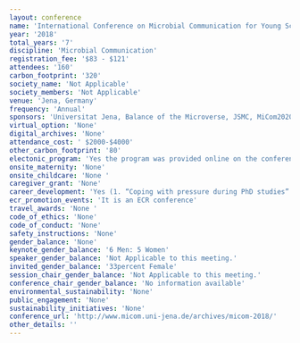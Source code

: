 ```yaml
---
layout: conference 
name: 'International Conference on Microbial Communication for Young Scientists (MiCom)'
year: '2018'
total_years: '7'
discipline: 'Microbial Communication'
registration_fee: '$83 - $121'
attendees: '160'
carbon_footprint: '320'
society_name: 'Not Applicable'
society_members: 'Not Applicable'
venue: 'Jena, Germany'
frequency: 'Annual'
sponsors: 'Universitat Jena, Balance of the Microverse, JSMC, MiCom2020'
virtual_option: 'None'
digital_archives: 'None'
attendance_cost: ' $2000-$4000'
other_carbon_footprint: '80'
electonic_program: 'Yes the program was provided online on the conference website.'
onsite_maternity: 'None'
onsite_childcare: 'None '
caregiver_grant: 'None'
career_development: 'Yes (1. “Coping with pressure during PhD studies” by Dr. Hendrik  Huthoff 2.“Statistical evaluation and analysis – How not to lie with your data” by Dr. Sascha Brunke 3.“Balancing scientific career and family life” by Prof. Dr. Miriam Agler-Rosenbaum and Dr. Matthew Agler 4. Iuliia Ferling, an elife ambassador, will give a workshop about good scientific practice and the reproducibility of research data – feel free to join.)'
ecr_promotion_events: 'It is an ECR conference'
travel_awards: 'None '
code_of_ethics: 'None'
code_of_conduct: 'None'
safety_instructions: 'None'
gender_balance: 'None'
keynote_gender_balance: '6 Men: 5 Women'
speaker_gender_balance: 'Not Applicable to this meeting.'
invited_gender_balance: '33percent Female'
session_chair_gender_balance: 'Not Applicable to this meeting.'
conference_chair_gender_balance: 'No information available'
environmental_sustainability: 'None'
public_engagement: 'None'
sustainability_initiatives: 'None'
conference_url: 'http://www.micom.uni-jena.de/archives/micom-2018/'
other_details: ''
---
```

